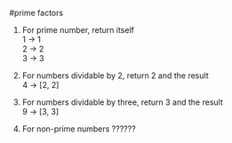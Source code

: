#prime factors

1. For prime number, return itself  
1  ->  1  
2  -> 2  
3  -> 3  

2. For numbers dividable by 2, return 2 and the result  
4  -> [2, 2]

3. For numbers dividable by three, return 3 and the result  
9 -> [3, 3]

4. For non-prime numbers ??????